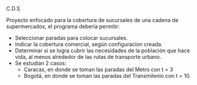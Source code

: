 C.D.S

Proyecto enfocado para la cobertura de sucursales de una cadena de supermercados, el programa debería permitir:
 - Seleccionar paradas para colocar sucursales.
 - Indicar la cobertura comercial, según configuracion creada.
 - Determinar si se logra cubrir las necesidades de la población que hace vida, al menos alrededor de las rutas de transporte urbano.
 - Se estudian 2 casos:
    - Caracas, en donde se toman las paradas del Metro con t = 3
    - Bogotá, en donde se toman las paradas del Transmilenio con t = 10.
